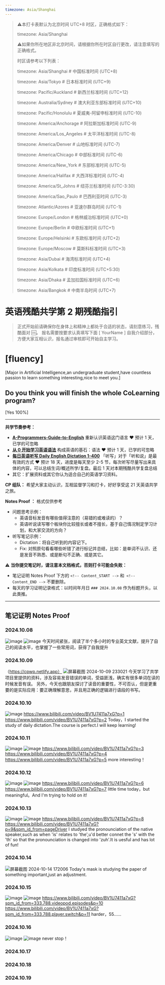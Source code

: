 ```yaml
---
timezone: Asia/Shanghai
---
```


> ⚠️本打卡表默认为北京时间 UTC+8 时区，正确格式如下：
>
> timezone: Asia/Shanghai
>
> ⚠️如果你所在地区非北京时间，请根据你所在时区自行更改，请注意填写的正确格式。
>
> 时区请参考以下列表：
>
> timezone: Asia/Shanghai # 中国标准时间 (UTC+8)
>
> timezone: Asia/Tokyo # 日本标准时间 (UTC+9)
>
> timezone: Pacific/Auckland # 新西兰标准时间 (UTC+12)
>
> timezone: Australia/Sydney # 澳大利亚东部标准时间 (UTC+10)
>
> timezone: Pacific/Honolulu # 夏威夷-阿留申标准时间 (UTC-10)
>
> timezone: America/Anchorage # 阿拉斯加标准时间 (UTC-9)
>
> timezone: America/Los_Angeles # 太平洋标准时间 (UTC-8)
>
> timezone: America/Denver # 山地标准时间 (UTC-7)
>
> timezone: America/Chicago # 中部标准时间 (UTC-6)
>
> timezone: America/New_York # 东部标准时间 (UTC-5)
>
> timezone: America/Halifax # 大西洋标准时间 (UTC-4)
>
> timezone: America/St_Johns # 纽芬兰标准时间 (UTC-3:30)
>
> timezone: America/Sao_Paulo # 巴西利亚时间 (UTC-3)
>
> timezone: Atlantic/Azores # 亚速尔群岛时间 (UTC-1)
>
> timezone: Europe/London # 格林威治标准时间 (UTC+0)
>
> timezone: Europe/Berlin # 中欧标准时间 (UTC+1)
>
> timezone: Europe/Helsinki # 东欧标准时间 (UTC+2)
>
> timezone: Europe/Moscow # 莫斯科标准时间 (UTC+3)
>
> timezone: Asia/Dubai # 海湾标准时间 (UTC+4)
>
> timezone: Asia/Kolkata # 印度标准时间 (UTC+5:30)
>
> timezone: Asia/Dhaka # 孟加拉国标准时间 (UTC+6)
>
> timezone: Asia/Bangkok # 中南半岛时间 (UTC+7)



# 英语残酷共学第 2 期残酷指引

> 正式开始前请确保你在身体上和精神上都处于合适的状态，请刻意练习，残酷面对 🆒。 报名需要按要求认真填写下面 [ YourName ] 自我介绍部分，方便大家互相认识，报名通过审核即可开始自主学习。

# [fluency]

[Major in Artificial Intelligence,an undergraduate student,have countless passion to learn something interesting,nice to meet you.]

## Do you think you will finish the whole CoLearning program?

[Yes 100%]

---

**共学节奏参考：**

- [**A-Programmers-Guide-to-English**](https://github.com/yujiangshui/A-Programmers-Guide-to-English) 重新认识英语这门语言 ❤️ 预计 1 天，已学的可忽略
- [**从 0 开始学习英语语法**](https://hzpt-inet-club.github.io/english-note/) 构成英语的基石：语法 ❤️ 预计 1 天，已学的可忽略
- [**每日英语听写 Daily English Dictation 1-400**](https://www.bilibili.com/video/BV1U7411a7xG?p=3&vd_source=bc0666711d2280c24d54945ab9c11146) 「听写」对于「听和说」是最有效的方式 ❤️ 预计 18 天，进度是每天至少 2-5 节，每次听写尽量写出来具体的内容，可以总结生词/概述所学/复盘。最后 1 天对本期残酷共学复盘总结
- 其它：扩展资料或其它你认为适合自己的英语学习资料。

**CP 组队：**  希望大家主动认识，互相监督学习和打卡，好好享受这 21 天英语共学之旅。

**Notes Proof ：** 格式仅供参考

- 问题思考示例：
  - 英语音标发音有哪些值得注意的（易错的或难读的）？
  - 英语听说读写哪个板块你比较擅长或者不擅长，基于自己情况制定学习计划，和大家交流的方向？
- 听写笔记示例：
  - Dictation：将自己听到的内容记下。
  - Fix: 对照原句看看哪些听错了进行标记并总结，比如：是单词不认识、还是发音不熟悉、或是断句不正确、或是其它。

⚠️ **当你提交笔记时，请注意本文档格式，否则打卡可能会失败：**

- 笔记证明 Notes Proof 下方的 `<!-- Content_START -->` 和` <!-- Content_END -->` 不要删除。
- 每天的学习证明记录格式：以时间年月日 `### 2024.10.08` 作为标题开头，以此类推。

---

## 笔记证明 Notes Proof

<!-- Content_START --> 

### 2024.10.08
![image](https://github.com/user-attachments/assets/57f4793c-a921-48bc-9ee8-7371a644402f)
![image](https://github.com/user-attachments/assets/11cb0851-c6ab-4fff-8d00-e5ef987e8773)
今天时间紧张，阅读了半个多小时的专业英文文献，提升了自己的阅读水平，也掌握了一些常用词，获得了自我提升


### 2024.10.09
（https://cpwp.netlify.app）
![屏幕截图 2024-10-09 233021](https://github.com/user-attachments/assets/1e7304f4-67bd-475e-9dbb-4ab4902820ce)
今天学习了共学项目里提供的资料，涉及容易发音错误的单词，受益匪浅，确实有很多单词在读的时候发音有误。
另外，今天也跟朋友探讨了读音的重要性，不可否认，但是更重要的是实际应用：要正确理解意思，并且用正确的逻辑进行语段的书写。

### 2024.10.10
![image](https://github.com/user-attachments/assets/512cb76d-6c2b-47d5-80b5-8c825a895fca)
https://www.bilibili.com/video/BV1U7411a7xG?p=1
https://www.bilibili.com/video/BV1U7411a7xG?p=2
Today，I started the study of daily dictation.The course is perfect.I will keep learning!

### 2024.10.11
![image](https://github.com/user-attachments/assets/a7dcb32b-5c02-4ede-be9a-354f0394baca)
![image](https://github.com/user-attachments/assets/5524d691-4f29-49db-ba12-e0e06e8ee353)
https://www.bilibili.com/video/BV1U7411a7xG?p=3
https://www.bilibili.com/video/BV1U7411a7xG?p=4
https://www.bilibili.com/video/BV1U7411a7xG?p=5
more interesting！

### 2024.10.12
![image](https://github.com/user-attachments/assets/78233e71-c8b6-4edb-baf9-da40489663cc)
![image](https://github.com/user-attachments/assets/36f331ff-9e9b-4b69-9bdb-ab75cecc3cce)
https://www.bilibili.com/video/BV1U7411a7xG?p=6
https://www.bilibili.com/video/BV1U7411a7xG?p=7
little time today，but meaningful。And I'm trying to hold on it!

### 2024.10.13
![image](https://github.com/user-attachments/assets/7994b545-ad8a-45c5-9b4c-4628c94a2372)
![image](https://github.com/user-attachments/assets/280ac97d-6217-4880-9f86-de523a7f4a66)
https://www.bilibili.com/video/BV1U7411a7xG?p=8
https://www.bilibili.com/video/BV1U7411a7xG?p=9&spm_id_from=pageDriver
I studyed the pronounciation of the native speaker,such as when 'is' relates to 'the',u'd better connet the 's' with the 'th' so that the pronounciation is changed into 'zuh'.It is uesful and has lot of fun!

### 2024.10.14
![屏幕截图 2024-10-14 172006](https://github.com/user-attachments/assets/502d1c1a-b71d-41d8-9b41-7afb50f2769d)
Today's mask is studying the paper of something important,just an adjustment.

### 2024.10.15
![image](https://github.com/user-attachments/assets/c064d537-b87d-4c82-9d54-619188395456)
![image](https://github.com/user-attachments/assets/36f2b5ad-fb28-4989-aa87-0c850718a49a)
https://www.bilibili.com/video/BV1U7411a7xG?spm_id_from=333.788.videopod.episodes&p=10
https://www.bilibili.com/video/BV1U7411a7xG?spm_id_from=333.788.player.switch&p=11
harder，55......

### 2024.10.16
![image](https://github.com/user-attachments/assets/f33f71c4-30b0-4815-92cd-46c35006d989)
![image](https://github.com/user-attachments/assets/747e510f-6a17-4e55-836f-cd9b766a1e0b)
never stop！

### 2024.10.17

### 2024.10.18

### 2024.10.19
<!-- Content_END -->
